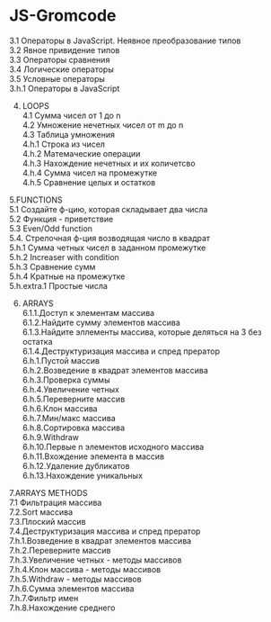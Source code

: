 # JS-Gromcode

3.1 Операторы в JavaScript. Неявное преобразование типов  
3.2 Явное привидение типов  
3.3 Операторы сравнения   
3.4 Логические операторы  
3.5 Условные операторы  
3.h.1 Операторы в JavaScript

4. LOOPS  
 4.1 Сумма чисел от 1 до n  
 4.2 Умножение нечетных чисел от m до n  
 4.3 Таблица умножения  
 4.h.1 Строка из чисел  
 4.h.2 Матемаческие операции  
 4.h.3 Нахождение нечетных и их количетсво  
 4.h.4 Сумма чисел на промежутке  
 4.h.5 Сравнение целых и остатков
 
5.FUNCTIONS  
5.1 Создайте ф-цию, которая складывает два числа  
5.2 Функция - приветствие  
5.3 Even/Odd function  
5.4. Стрелочная ф-ция возводящая число в квадрат  
5.h.1 Cумма четных чисел в заданном промежутке  
5.h.2 Increaser with condition  
5.h.3 Сравнение сумм  
5.h.4 Кратные на промежутке  
5.h.extra.1 Простые числа
  
6. ARRAYS    
6.1.1.Доступ к элементам массива  
6.1.2.Найдите сумму элементов массива  
6.1.3.Найдите эллементы массива, которые деляться на 3 без остатка  
6.1.4.Деструктуризация массива и спред прератор  
6.h.1.Пустой массив  
6.h.2.Возведение в квадрат элементов массива  
6.h.3.Проверка суммы  
6.h.4.Увеличение четных  
6.h.5.Переверните массив  
6.h.6.Клон массива  
6.h.7.Мин/макс массива  
6.h.8.Сортировка массива  
6.h.9.Withdraw  
6.h.10.Первые n элементов исходного массива  
6.h.11.Вхождение элемента в массив  
6.h.12.Удаление дубликатов  
6.h.13.Нахождение уникальных  
 
7.ARRAYS METHODS  
7.1 Фильтрация массива  
7.2.Sort массива  
7.3.Плоский массив  
7.4.Деструктуризация массива и спред прератор  
7.h.1.Возведение в квадрат элементов массива  
7.h.2.Переверните массив  
7.h.3.Увеличение четных - методы массивов  
7.h.4.Клон массива - методы массивов  
7.h.5.Withdraw - методы массивов  
7.h.6.Сумма элементов массива  
7.h.7.Фильтр имен  
7.h.8.Нахождение среднего  

